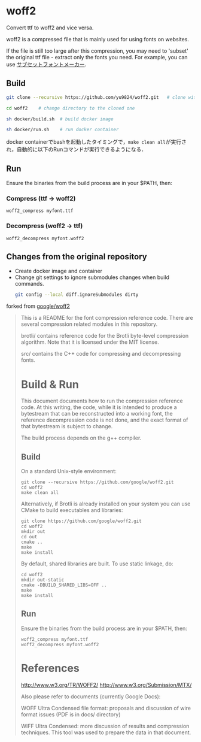 ﻿# woff2
Convert ttf to woff2 and vice versa.

woff2 is a compressed file that is mainly used for using fonts on websites.

If the file is still too large after this compression, you may need to 'subset' the original ttf file - extract only the fonts you need.
For example, you can use [サブセットフォントメーカー](https://opentype.jp/subsetfontmk.htm).

## Build
```bash
git clone --recursive https://github.com/yu9824/woff2.git   # clone with submodule, brotli
```

```bash
cd woff2    # change directory to the cloned one
```

```bash
sh docker/build.sh  # build docker image
```

```bash
sh docker/run.sh    # run docker container
```
docker containerでbashを起動したタイミングで，`make clean all`が実行され，自動的に以下のRunコマンドが実行できるようになる．

## Run

Ensure the binaries from the build process are in your $PATH, then:
### Compress (ttf → woff2)
```
woff2_compress myfont.ttf
```

### Decompress (woff2 → ttf)
```
woff2_decompress myfont.woff2
```

## Changes from the original repository
- Create docker image and container
- Change git settings to ignore submodules changes when build commands.
    ```bash
    git config --local diff.ignoreSubmodules dirty
    ```

forked from [google/woff2](https://github.com/google/woff2)
> This is a README for the font compression reference code. There are several
> compression related modules in this repository.
> 
> brotli/ contains reference code for the Brotli byte-level compression
> algorithm. Note that it is licensed under the MIT license.
> 
> src/ contains the C++ code for compressing and decompressing fonts.
> 
> # Build & Run
> 
> This document documents how to run the compression reference code. At this
> writing, the code, while it is intended to produce a bytestream that can be
> reconstructed into a working font, the reference decompression code is not
> done, and the exact format of that bytestream is subject to change.
> 
> The build process depends on the g++ compiler.
> 
> ## Build
> 
> On a standard Unix-style environment:
> 
> ```
> git clone --recursive https://github.com/google/woff2.git
> cd woff2
> make clean all
> ```
> 
> Alternatively, if Brotli is already installed on your system you can use CMake
> to build executables and libraries:
> 
> ```
> git clone https://github.com/google/woff2.git
> cd woff2
> mkdir out
> cd out
> cmake ..
> make
> make install
> ```
> 
> By default, shared libraries are built. To use static linkage, do:
> 
> ```
> cd woff2
> mkdir out-static
> cmake -DBUILD_SHARED_LIBS=OFF ..
> make
> make install
> ```
> 
> ## Run
> 
> Ensure the binaries from the build process are in your $PATH, then:
> 
> ```
> woff2_compress myfont.ttf
> woff2_decompress myfont.woff2
> ```
> 
> # References
> 
> http://www.w3.org/TR/WOFF2/
> http://www.w3.org/Submission/MTX/
> 
> Also please refer to documents (currently Google Docs):
> 
> WOFF Ultra Condensed file format: proposals and discussion of wire format
> issues (PDF is in docs/ directory)
> 
> WIFF Ultra Condensed: more discussion of results and compression techniques.
> This tool was used to prepare the data in that document.
> 